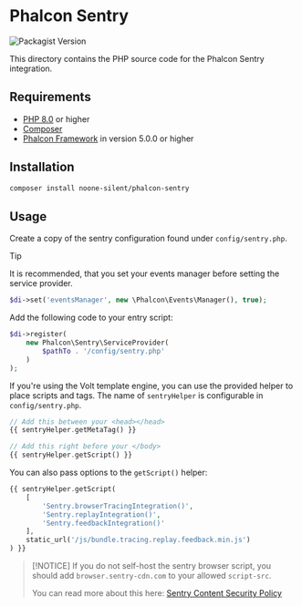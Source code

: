 # Phalcon Sentry

![Packagist Version](https://img.shields.io/packagist/v/noone-silent/phalcon-sentry)

This directory contains the PHP source code for the Phalcon Sentry integration.

## Requirements

- [PHP 8.0](https://www.php.net/) or higher
- [Composer](https://getcomposer.org/)
- [Phalcon Framework](https://phalcon.io) in version 5.0.0 or higher

## Installation

```Bash
composer install noone-silent/phalcon-sentry
```

## Usage

Create a copy of the sentry configuration found under `config/sentry.php`.

> [!TIP]
> It is recommended, that you set your events manager before setting the service provider.

```php
$di->set('eventsManager', new \Phalcon\Events\Manager(), true);
```

Add the following code to your entry script:

```php
$di->register(
    new Phalcon\Sentry\ServiceProvider(
        $pathTo . '/config/sentry.php'
    )
);
```

If you're using the Volt template engine, you can use the provided helper to place scripts and tags.
The name of `sentryHelper` is configurable in `config/sentry.php`.

```php
// Add this between your <head></head>
{{ sentryHelper.getMetaTag() }}
```

```php
// Add this right before your </body>
{{ sentryHelper.getScript() }}
```

You can also pass options to the `getScript()` helper:

```php
{{ sentryHelper.getScript(
    [
        'Sentry.browserTracingIntegration()',
        'Sentry.replayIntegration()',
        'Sentry.feedbackIntegration()'
    ],
    static_url('/js/bundle.tracing.replay.feedback.min.js')
) }}
```

> [!NOTICE]
> If you do not self-host the sentry browser script,
> you should add `browser.sentry-cdn.com` to your allowed `script-src`.
>
> You can read more about this here: [Sentry Content Security Policy](https://docs.sentry.io/platforms/javascript/install/loader/#content-security-policy)
